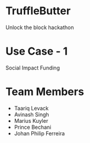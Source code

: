 # TruffleButter
Unlock the block hackathon

# Use Case - 1 
Social Impact Funding

# Team Members
- Taariq Levack
- Avinash Singh
- Marius Kuyler
- Prince Bechani
- Johan Philip Ferreira